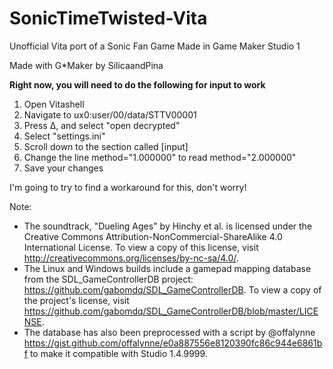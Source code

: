 # SonicTimeTwisted-Vita
Unofficial Vita port of a Sonic Fan Game Made in Game Maker Studio 1

Made with G*Maker by SilicaandPina

**Right now, you will need to do the following for input to work**
1. Open Vitashell
2. Navigate to ux0:user/00/data/STTV00001
3. Press Δ, and select "open decrypted"
4. Select "settings.ini"
5. Scroll down to the section called [input]
6. Change the line method="1.000000" to read method="2.000000"
7. Save your changes

I'm going to try to find a workaround for this, don't worry!

Note:
 - The soundtrack, "Dueling Ages" by Hinchy et al. is licensed under the Creative Commons Attribution-NonCommercial-ShareAlike 4.0 International License. To view a copy of this license, visit http://creativecommons.org/licenses/by-nc-sa/4.0/.
 - The Linux and Windows builds include a gamepad mapping database from the SDL_GameControllerDB project: https://github.com/gabomdq/SDL_GameControllerDB. To view a copy of the project's license, visit https://github.com/gabomdq/SDL_GameControllerDB/blob/master/LICENSE.
 - The database has also been preprocessed with a script by @offalynne https://gist.github.com/offalynne/e0a887556e8120390fc86c944e6861bf to make it compatible with Studio 1.4.9999.
